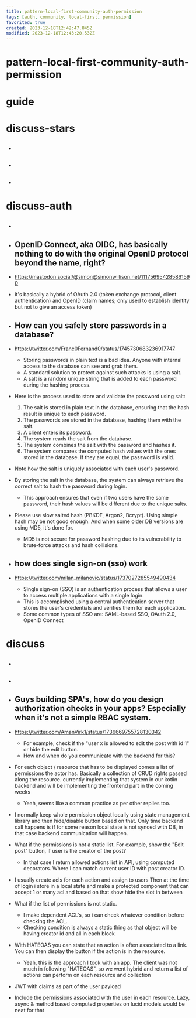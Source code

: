 ```yaml
---
title: pattern-local-first-community-auth-permission
tags: [auth, community, local-first, permission]
favorited: true
created: 2023-12-18T12:42:47.845Z
modified: 2023-12-18T12:43:20.532Z
---
```


# pattern-local-first-community-auth-permission

# guide

# discuss-stars
- ## 

- ## 

- ## 
# discuss-auth
- ## 

- ## OpenID Connect, aka OIDC, has basically nothing to do with the original OpenID protocol beyond the name, right?
- https://mastodon.social/@simon@simonwillison.net/111756954285861590
- it's basically a hybrid of OAuth 2.0 (token exchange protocol, client authentication) and OpenID (claim names; only used to establish identity but not to give an access token)

- ## How can you safely store passwords in a database?
- https://twitter.com/Franc0Fernand0/status/1745730683236917747
  - Storing passwords in plain text is a bad idea. Anyone with internal access to the database can see and grab them.
  - A standard solution to protect against such attacks is using a salt.
  - A salt is a random unique string that is added to each password during the hashing process.

- Here is the process used to store and validate the password using salt:
  1. The salt is stored in plain text in the database, ensuring that the hash result is unique to each password.
  2. The passwords are stored in the database, hashing them with the salt.
  3. A client enters its password.
  4. The system reads the salt from the database.
  5. The system combines the salt with the password and hashes it.
  6. The system compares the computed hash values with the ones stored in the database. If they are equal, the password is valid.
- Note how the salt is uniquely associated with each user's password.
- By storing the salt in the database, the system can always retrieve the correct salt to hash the password during login.
  - This approach ensures that even if two users have the same password, their hash values will be different due to the unique salts.

- Please use slow salted hash (PBKDF, Argon2, Bcrypt). Using simple hash may be not good enough. And when some older DB versions are using MD5, it's done for.
  - MD5 is not secure for password hashing due to its vulnerability to brute-force attacks and hash collisions.

- ## how does single sign-on (sso) work
- https://twitter.com/milan_milanovic/status/1737027285549490434
  - Single sign-on (SSO) is an authentication process that allows a user to access multiple applications with a single login. 
  - This is accomplished using a central authentication server that stores the user's credentials and verifies them for each application.
  - Some common types of SSO are: SAML-based SSO, OAuth 2.0, OpenID Connect

# discuss
- ## 

- ## 

- ## Guys building SPA's, how do you design authorization checks in your apps? Especially when it's not a simple RBAC system.
- https://twitter.com/AmanVirk1/status/1736669755728130342
  - For example, check if the "user x is allowed to edit the post with id 1" or hide the edit button.
  - How and when do you communicate with the backend for this?

- For each object / resource that has to be displayed comes a list of permissions the actor has. Basically a collection of CRUD rights passed along the resource. currently implementing that system in our kotlin backend and will be implementing the frontend part in the coming weeks
  - Yeah, seems like a common practice as per other replies too.

- I normally keep whole permission object locally using state management library and then hide/disable button based on that. Only time backend call happens is if for some reason local state is not synced with DB, in that case backend communication will happen.
- What if the permissions is not a static list. For example, show the "Edit post" button, if user is the creator of the post?
  - In that case I return allowed actions list in API, using computed decorators. Where I can match current user ID with post creator ID.

- I usually create acls for each action and assign to users Then at the time of login i store in a local state and make a protected component that can accept 1 or many acl and based on that show hide the slot in between
- What if the list of permissions is not static. 
  - I make dependent ACL’s, so i can check whatever condition before checking the ACL. 
  - Checking condition is always a static thing as that object will be having creator id and all in each block

- With HATEOAS you can state that an action is often associated to a link. You can then display the button if the action is in the resource.
  - Yeah, this is the approach I took with an app. The client was not much in following "HATEOAS", so we went hybrid and return a list of actions can perform on each resource and collection

- JWT with claims as part of the user payload

- Include the permissions associated with the user in each resource. Lazy, async & method based computed properties on lucid models would be neat for that

